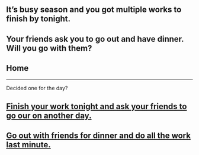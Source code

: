 ## It’s busy season and you got multiple works to finish by tonight.
## Your friends ask you to go out and have dinner. Will you go with them?
## Home
---
Decided one for the day?

## [Finish your work tonight and ask your friends to go our on another day.](choice1/scene1.md)
## [Go out with friends for dinner and do all the work last minute.](choice2/scene2.md)
